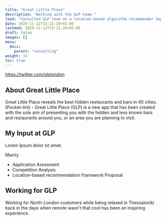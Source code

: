 ```yaml
---
title: "Great Little Place"
description: "Working with the GLP team."
lead: "Consulted GLP team on a location-based algorithm recommender implementation."
date: 2020-11-12T15:22:20+01:00
lastmod: 2020-11-12T15:22:20+01:00
draft: false
images: []
menu:
  docs:
    parent: "consulting"
weight: 33
toc: true
---
```

https://twitter.com/glplondon

## About Great Little Place

Great Little Place reveals the best hidden restaurants and bars in 40 cities. (Pocket-lint) - Great Little Place (GLP) is a new app that has been created with the sole aim of presenting you with the hidden and less known bars and restaurants around you, or an area you are planning to visit.

## My Input at GLP

Lorem Ipsum dolor sit amet.

Mainly

* Application Assesment
* Competition Analysis
* Location-based recommendation framework Proposal

## Working for GLP

Working for North-London customers while being relaxed in Thessaloniki back in the days when remote wasn't that cool has been an inspiring experience.
